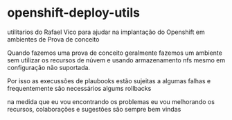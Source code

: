 # openshift-deploy-utils
utilitarios do Rafael Vico para ajudar na implantação do Openshift em ambientes de Prova de conceito

Quando fazemos uma prova de conceito geralmente fazemos um ambiente sem utilizar os recursos de núvem e usando armazenamento nfs mesmo em configuração não suportada.

Por isso as execussões de plaubooks estão sujeitas a algumas falhas e frequentemente são necessários algums rollbacks

na medida que eu vou encontrando os problemas eu vou melhorando os recursos, colaborações e sugestões são sempre bem vindas
